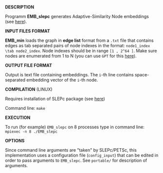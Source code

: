 __DESCRIPTION__

Programm __EMB_slepc__ generates Adaptive-Similarity Node embeddings (see [here](https://arxiv.org/pdf/1811.10797.pdf)). 
	

__INPUT FILES FORMAT__

__EMB_min__ loads the graph in __edge list__ format from a `.txt` file that contains edges as tab separated pairs of node indexes in the format: `node1_index \tab node2_index`. Node indexes should be in range `[1 , 2^64 ]`. Make sure nodes are enumerated from 1 to N (you can use ``GPT`` for this [here](https://github.com/DimBer/GPT_lib)). 

__OUTPUT FILE FORMAT__

Output is text file containing embeddings. The `i`-th line contains space-separated embedding vector of the `i`-th node.

__COMPILATION__ (LINUX)

Requires installation of SLEPc package (see [here](http://slepc.upv.es/))

Command line:  `make`

__EXECUTION__

To run (for example) `EMB_slepc` on 8 processes type in command line: `mpiexec -n 8 ./EMB_slepc`

__OPTIONS__

Since command line arguments are "taken" by SLEPc/PETSc, this implementation
uses a configuration file (`config_input`) that can be edited in order to pass arguments to `EMB_slepc`. 
See `portable/` for description of arguments. 













